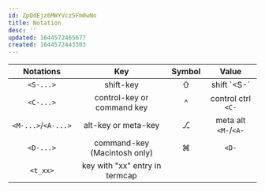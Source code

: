 ```yaml
---
id: ZpQdEjz6MWYVcz5Fm0wNo
title: Notation
desc: ''
updated: 1644572465677
created: 1644572443303
---
```


|      Notations      |              Key               | Symbol |        Value         |
| :-----------------: | :----------------------------: | :----: | :------------------: |
|      `<S-...>`      |           shift-key            |   ⇧    |     shift \`<S-`     |
|      `<C-...>`      |   control-key or command key   |   ^    |  control ctrl `<C-`  |
| `<M-...>`/`<A-...>` |      alt-key or meta-key       |   ⎇    | meta alt `<M-`/`<A-` |
|      `<D-...>`      |  command-key (Macintosh only)  |   ⌘    |        `<D-`         |
|      `<t_xx>`       | key with "xx" entry in termcap |        |                      |
